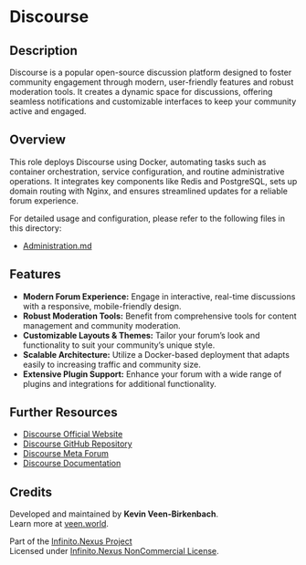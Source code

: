 # Discourse

## Description

Discourse is a popular open-source discussion platform designed to foster community engagement through modern, user-friendly features and robust moderation tools. It creates a dynamic space for discussions, offering seamless notifications and customizable interfaces to keep your community active and engaged.

## Overview

This role deploys Discourse using Docker, automating tasks such as container orchestration, service configuration, and routine administrative operations. It integrates key components like Redis and PostgreSQL, sets up domain routing with Nginx, and ensures streamlined updates for a reliable forum experience.

For detailed usage and configuration, please refer to the following files in this directory:
- [Administration.md](./Administration.md)

## Features

- **Modern Forum Experience:** Engage in interactive, real-time discussions with a responsive, mobile-friendly design.
- **Robust Moderation Tools:** Benefit from comprehensive tools for content management and community moderation.
- **Customizable Layouts & Themes:** Tailor your forum’s look and functionality to suit your community’s unique style.
- **Scalable Architecture:** Utilize a Docker-based deployment that adapts easily to increasing traffic and community size.
- **Extensive Plugin Support:** Enhance your forum with a wide range of plugins and integrations for additional functionality.

## Further Resources

- [Discourse Official Website](https://www.discourse.org/)
- [Discourse GitHub Repository](https://github.com/discourse/discourse_docker.git)
- [Discourse Meta Forum](https://meta.discourse.org/)
- [Discourse Documentation](https://meta.discourse.org/t/discourse-setup-guide/21966)

## Credits

Developed and maintained by **Kevin Veen-Birkenbach**.  
Learn more at [veen.world](https://www.veen.world).

Part of the [Infinito.Nexus Project](https://s.infinito.nexus/code)  
Licensed under [Infinito.Nexus NonCommercial License](https://s.infinito.nexus/license).
